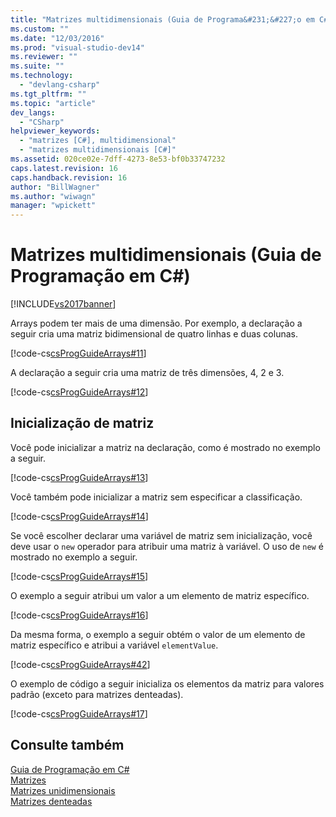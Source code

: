 ```yaml
---
title: "Matrizes multidimensionais (Guia de Programa&#231;&#227;o em C#) | Microsoft Docs"
ms.custom: ""
ms.date: "12/03/2016"
ms.prod: "visual-studio-dev14"
ms.reviewer: ""
ms.suite: ""
ms.technology: 
  - "devlang-csharp"
ms.tgt_pltfrm: ""
ms.topic: "article"
dev_langs: 
  - "CSharp"
helpviewer_keywords: 
  - "matrizes [C#], multidimensional"
  - "matrizes multidimensionais [C#]"
ms.assetid: 020ce02e-7dff-4273-8e53-bf0b33747232
caps.latest.revision: 16
caps.handback.revision: 16
author: "BillWagner"
ms.author: "wiwagn"
manager: "wpickett"
---
```

# Matrizes multidimensionais (Guia de Programa&#231;&#227;o em C#)
[!INCLUDE[vs2017banner](../../../csharp/includes/vs2017banner.md)]

Arrays podem ter mais de uma dimensão.  Por exemplo, a declaração a seguir cria uma matriz bidimensional de quatro linhas e duas colunas.  
  
 [!code-cs[csProgGuideArrays#11](../../../csharp/programming-guide/arrays/codesnippet/CSharp/multidimensional-arrays_1.cs)]  
  
 A declaração a seguir cria uma matriz de três dimensões, 4, 2 e 3.  
  
 [!code-cs[csProgGuideArrays#12](../../../csharp/programming-guide/arrays/codesnippet/CSharp/multidimensional-arrays_2.cs)]  
  
## Inicialização de matriz  
 Você pode inicializar a matriz na declaração, como é mostrado no exemplo a seguir.  
  
 [!code-cs[csProgGuideArrays#13](../../../csharp/programming-guide/arrays/codesnippet/CSharp/multidimensional-arrays_3.cs)]  
  
 Você também pode inicializar a matriz sem especificar a classificação.  
  
 [!code-cs[csProgGuideArrays#14](../../../csharp/programming-guide/arrays/codesnippet/CSharp/multidimensional-arrays_4.cs)]  
  
 Se você escolher declarar uma variável de matriz sem inicialização, você deve usar o `new` operador para atribuir uma matriz à variável.  O uso de `new` é mostrado no exemplo a seguir.  
  
 [!code-cs[csProgGuideArrays#15](../../../csharp/programming-guide/arrays/codesnippet/CSharp/multidimensional-arrays_5.cs)]  
  
 O exemplo a seguir atribui um valor a um elemento de matriz específico.  
  
 [!code-cs[csProgGuideArrays#16](../../../csharp/programming-guide/arrays/codesnippet/CSharp/multidimensional-arrays_6.cs)]  
  
 Da mesma forma, o exemplo a seguir obtém o valor de um elemento de matriz específico e atribui a variável `elementValue`.  
  
 [!code-cs[csProgGuideArrays#42](../../../csharp/programming-guide/arrays/codesnippet/CSharp/multidimensional-arrays_7.cs)]  
  
 O exemplo de código a seguir inicializa os elementos da matriz para valores padrão \(exceto para matrizes denteadas\).  
  
 [!code-cs[csProgGuideArrays#17](../../../csharp/programming-guide/arrays/codesnippet/CSharp/multidimensional-arrays_8.cs)]  
  
## Consulte também  
 [Guia de Programação em C\#](../../../csharp/programming-guide/index.md)   
 [Matrizes](../../../csharp/programming-guide/arrays/index.md)   
 [Matrizes unidimensionais](../../../csharp/programming-guide/arrays/single-dimensional-arrays.md)   
 [Matrizes denteadas](../../../csharp/programming-guide/arrays/jagged-arrays.md)